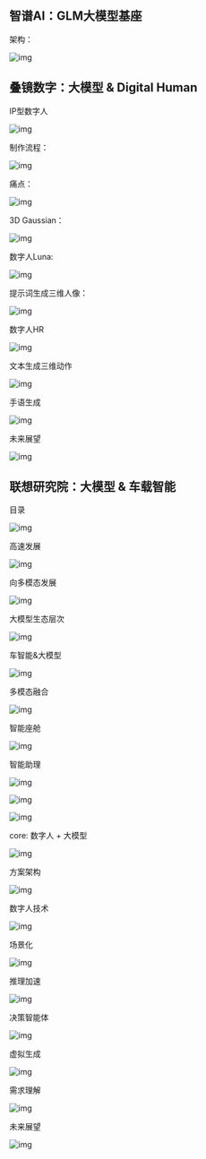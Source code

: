 ## 智谱AI：**GLM大模型基座**

架构：

![img](https://s-dehua.github.io/assets/011.TF119大模型驱动的数字生产力.assets/image-20231207194308860.png)



## 叠镜数字：**大模型 & Digital Human**

IP型数字人

![img](https://s-dehua.github.io/assets/011.TF119大模型驱动的数字生产力.assets/image-20231207194918314.png)

制作流程：

![img](https://s-dehua.github.io/assets/011.TF119大模型驱动的数字生产力.assets/image-20231207195052618.png)

痛点：

![img](https://s-dehua.github.io/assets/011.TF119大模型驱动的数字生产力.assets/image-20231207195238159.png)

3D Gaussian：

![img](https://s-dehua.github.io/assets/011.TF119大模型驱动的数字生产力.assets/image-20231207200127947.png)

数字人Luna:

![img](https://s-dehua.github.io/assets/011.TF119大模型驱动的数字生产力.assets/image-20231207200420687.png)

提示词生成三维人像：

![img](https://s-dehua.github.io/assets/011.TF119大模型驱动的数字生产力.assets/image-20231207200904007.png)

数字人HR

![img](https://s-dehua.github.io/assets/011.TF119大模型驱动的数字生产力.assets/image-20231207201224729.png)

文本生成三维动作

![img](https://s-dehua.github.io/assets/011.TF119大模型驱动的数字生产力.assets/image-20231207201250806.png)

手语生成

![img](https://s-dehua.github.io/assets/011.TF119大模型驱动的数字生产力.assets/image-20231207201525478.png)

未来展望

![img](https://s-dehua.github.io/assets/011.TF119大模型驱动的数字生产力.assets/image-20231207201633958.png)



## 联想研究院：大模型 & 车载智能

目录

![img](https://s-dehua.github.io/assets/011.TF119大模型驱动的数字生产力.assets/image-20231207201957417.png)

高速发展

![img](https://s-dehua.github.io/assets/011.TF119大模型驱动的数字生产力.assets/image-20231207202416418.png)

向多模态发展

![img](https://s-dehua.github.io/assets/011.TF119大模型驱动的数字生产力.assets/image-20231207202454020.png)

大模型生态层次

![img](https://s-dehua.github.io/assets/011.TF119大模型驱动的数字生产力.assets/image-20231207202617309.png)

车智能&大模型

![img](https://s-dehua.github.io/assets/011.TF119大模型驱动的数字生产力.assets/image-20231207202806722.png)

多模态融合

![img](https://s-dehua.github.io/assets/011.TF119大模型驱动的数字生产力.assets/image-20231207202926946.png)

智能座舱

![img](https://s-dehua.github.io/assets/011.TF119大模型驱动的数字生产力.assets/image-20231207203201761.png)

智能助理

![img](https://s-dehua.github.io/assets/011.TF119大模型驱动的数字生产力.assets/image-20231207203401947.png)

![img](https://s-dehua.github.io/assets/011.TF119大模型驱动的数字生产力.assets/image-20231207203511351.png)

![img](https://s-dehua.github.io/assets/011.TF119大模型驱动的数字生产力.assets/image-20231207203726627.png)

core: 数字人 + 大模型

![img](https://s-dehua.github.io/assets/011.TF119大模型驱动的数字生产力.assets/image-20231207203841847.png)

方案架构

![img](https://s-dehua.github.io/assets/011.TF119大模型驱动的数字生产力.assets/image-20231207203939493.png)

数字人技术

![img](https://s-dehua.github.io/assets/011.TF119大模型驱动的数字生产力.assets/image-20231207204108756.png)

场景化

![img](https://s-dehua.github.io/assets/011.TF119大模型驱动的数字生产力.assets/image-20231207204455449.png)

推理加速

![img](https://s-dehua.github.io/assets/011.TF119大模型驱动的数字生产力.assets/image-20231207204725230.png)

决策智能体

![img](https://s-dehua.github.io/assets/011.TF119大模型驱动的数字生产力.assets/image-20231207204921352.png)

虚拟生成

![img](https://s-dehua.github.io/assets/011.TF119大模型驱动的数字生产力.assets/image-20231207205008904.png)

需求理解

![img](https://s-dehua.github.io/assets/011.TF119大模型驱动的数字生产力.assets/image-20231207205211879.png)

未来展望

![img](https://s-dehua.github.io/assets/011.TF119大模型驱动的数字生产力.assets/image-20231207205302522.png)